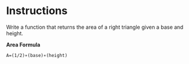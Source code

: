 # Instructions

Write a function that returns the area of a right triangle given a base and height.

**Area Formula**

```
A=(1/2)∗(base)∗(height)
```
